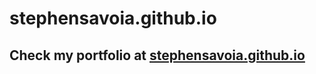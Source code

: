 # stephensavoia.github.io

## Check my portfolio at [stephensavoia.github.io](https://stephensavoia.github.io/)
